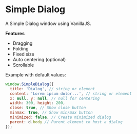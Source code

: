 # Simple Dialog
A Simple Dialog window using VanillaJS.

**Features**
* Dragging
* Folding
* Fixed size
* Auto centering (optional)
* Scrollable

Example with default values:

```js
window.SimpleDialog({
  title: 'Dialog', // string or element
  content: 'Lorem ipsum dolor...', // string or element
  x: null, y: null, // null for centering
  width: 300, height: 200,
  close: true, // Show close button
  minmax: true, // Show min/max button
  minimized: false, // Create minimized dialog
  parent: d.body // Parent element to host a dialog
});
```
